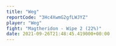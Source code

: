```yaml
---
title: "Weg"
reportCode: "3Hc4XwmG2gfLWJYZ"
player: "Weg"
fight: "Magtheridon - Wipe 2 (22%)"
date: 2021-09-26T21:48:45.419000+00:00
---
```

